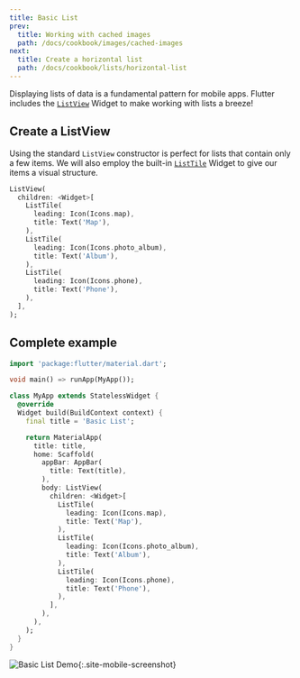 ```yaml
---
title: Basic List
prev:
  title: Working with cached images
  path: /docs/cookbook/images/cached-images
next:
  title: Create a horizontal list
  path: /docs/cookbook/lists/horizontal-list
---
```


Displaying lists of data is a fundamental pattern for mobile apps. Flutter
includes the [`ListView`]({{site.api}}/flutter/widgets/ListView-class.html)
Widget to make working with lists a breeze!

## Create a ListView

Using the standard `ListView` constructor is perfect for lists that contain only
a few items. We will also employ the built-in
[`ListTile`]({{site.api}}/flutter/material/ListTile-class.html)
Widget to give our items a visual structure.

<!-- skip -->
```dart
ListView(
  children: <Widget>[
    ListTile(
      leading: Icon(Icons.map),
      title: Text('Map'),
    ),
    ListTile(
      leading: Icon(Icons.photo_album),
      title: Text('Album'),
    ),
    ListTile(
      leading: Icon(Icons.phone),
      title: Text('Phone'),
    ),
  ],
);
```

## Complete example

```dart
import 'package:flutter/material.dart';

void main() => runApp(MyApp());

class MyApp extends StatelessWidget {
  @override
  Widget build(BuildContext context) {
    final title = 'Basic List';

    return MaterialApp(
      title: title,
      home: Scaffold(
        appBar: AppBar(
          title: Text(title),
        ),
        body: ListView(
          children: <Widget>[
            ListTile(
              leading: Icon(Icons.map),
              title: Text('Map'),
            ),
            ListTile(
              leading: Icon(Icons.photo_album),
              title: Text('Album'),
            ),
            ListTile(
              leading: Icon(Icons.phone),
              title: Text('Phone'),
            ),
          ],
        ),
      ),
    );
  }
}
```

![Basic List Demo](/images/cookbook/basic-list.png){:.site-mobile-screenshot}
